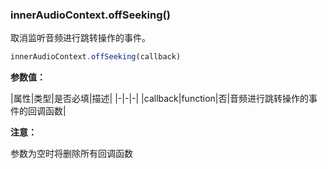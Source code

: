 ### innerAudioContext.offSeeking()

取消监听音频进行跳转操作的事件。

```js
innerAudioContext.offSeeking(callback)
```

**参数值：**

|属性|类型|是否必填|描述|
|-|-|-|
|callback|function|否|音频进行跳转操作的事件的回调函数|

**注意：**

参数为空时将删除所有回调函数
